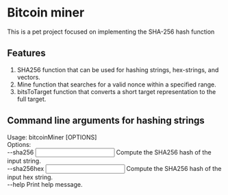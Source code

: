 # Bitcoin miner

This is a pet project focused on implementing the SHA-256 hash function

## Features

1. SHA256 function that can be used for hashing strings, hex-strings, and vectors.
2. Mine function that searches for a valid nonce within a specified range.
3. bitsToTarget function that converts a short target representation to the full target.

## Command line arguments for hashing strings
Usage: bitcoinMiner [OPTIONS]  
  Options:  
  --sha256 <input>     Compute the SHA256 hash of the input string.  
  --sha256hex <input>  Compute the SHA256 hash of the input hex string.  
  --help               Print help message.  
